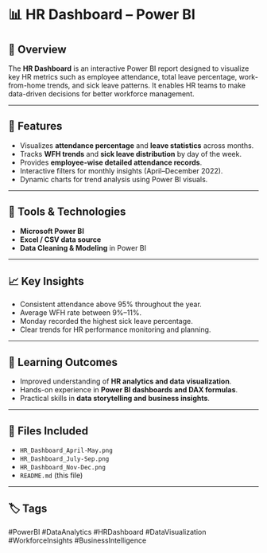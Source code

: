 # 📊 HR Dashboard – Power BI

## 📌 Overview

The **HR Dashboard** is an interactive Power BI report designed to visualize key HR metrics such as employee attendance, total leave percentage, work-from-home trends, and sick leave patterns. It enables HR teams to make data-driven decisions for better workforce management.

---

## 🎯 Features

* Visualizes **attendance percentage** and **leave statistics** across months.
* Tracks **WFH trends** and **sick leave distribution** by day of the week.
* Provides **employee-wise detailed attendance records**.
* Interactive filters for monthly insights (April–December 2022).
* Dynamic charts for trend analysis using Power BI visuals.

---

## 🧩 Tools & Technologies

* **Microsoft Power BI**
* **Excel / CSV data source**
* **Data Cleaning & Modeling** in Power BI

---

## 📈 Key Insights

* Consistent attendance above 95% throughout the year.
* Average WFH rate between 9%–11%.
* Monday recorded the highest sick leave percentage.
* Clear trends for HR performance monitoring and planning.

---

## 🧠 Learning Outcomes

* Improved understanding of **HR analytics and data visualization**.
* Hands-on experience in **Power BI dashboards and DAX formulas**.
* Practical skills in **data storytelling and business insights**.

---

## 📂 Files Included

* `HR_Dashboard_April-May.png`
* `HR_Dashboard_July-Sep.png`
* `HR_Dashboard_Nov-Dec.png`
* `README.md` (this file)

---

## 🏷️ Tags

#PowerBI #DataAnalytics #HRDashboard #DataVisualization #WorkforceInsights #BusinessIntelligence
